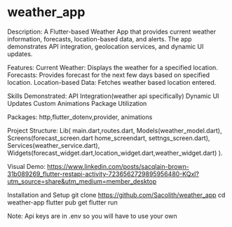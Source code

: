 # weather_app

Description: A Flutter-based Weather App that provides current weather information, forecasts, location-based data, and alerts. The app demonstrates API integration, geolocation services, and dynamic UI updates.

Features: 
 Current Weather: Displays the weather for a specified location.
 Forecasts: Provides forecast for the next few days based on specified location.
 Location-based Data: Fetches weather based location entered.

Skills Demonstrated:
API Integration(weather api specifically)
Dynamic UI Updates
Custom Animations
Package Utilization

Packages: http,flutter_dotenv,provider, animations

Project Structure:
Lib(
    main.dart,routes.dart,
Models(weather_model.dart),
Screens(forecast_screen.dart home_screendart, settngs_screen.dart),
Services(weather_service.dart),
Widgets(forecast_widget.dart,location_widget.dart,weather_widget.dart)
).

Visual Demo: https://www.linkedin.com/posts/sacqlain-brown-31b089269_flutter-restapi-activity-7236562729895956480-KQxl?utm_source=share&utm_medium=member_desktop

Installation and Setup
git clone https://github.com/Sacolith/weather_app
cd weather-app
flutter pub get
flutter run

Note: Api keys are in .env so you will have to use your own 
